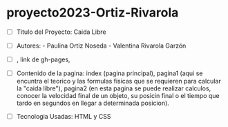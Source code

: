 # proyecto2023-Ortiz-Rivarola
- [ ] Titulo del Proyecto: Caida Libre
- [ ] Autores: - Paulina Ortiz Noseda - Valentina Rivarola Garzón 
- [ ] , link de gh-pages, 
- [ ] Contenido de la pagina: index (pagina principal), pagina1 (aqui se encuntra el teorico y las formulas fisicas que se requieren para calcular la "caida libre"), pagina2 (en esta pagina se puede realizar calculos, conocer la velocidad final de un objeto, su posicin final o el tiempo que tardo en segundos en llegar a determinada posicion).
- [ ]  Tecnologia Usadas: HTML y CSS

